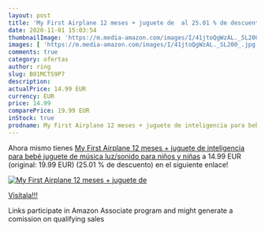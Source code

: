 ```yaml
---
layout: post
title: 'My First Airplane 12 meses + juguete de  al 25.01 % de descuento'
date: 2020-11-01 15:03:54
thumbnailImage: 'https://m.media-amazon.com/images/I/41jtoQgWzAL._SL200_.jpg'
images: [ 'https://m.media-amazon.com/images/I/41jtoQgWzAL._SL200_.jpg' ]
comments: true
category: ofertas
author: ring
slug: B01MCTS9P7
description:
actualPrice: 14.99 EUR
currency: EUR
price: 14.99
comparePrice: 19.99 EUR
inStock: true
prodname: My First Airplane 12 meses + juguete de inteligencia para bebé  juguete de música  luz/sonido para niños y niñas
---
```


Ahora mismo tienes [My First Airplane 12 meses + juguete de inteligencia para bebé  juguete de música  luz/sonido para niños y niñas](https://www.amazon.es/dp/B01MCTS9P7/?tag=tolees-21) a 14.99 EUR (original: 19.99 EUR) (25.01 %  de descuento) en el siguiente enlace!

[![My First Airplane 12 meses + juguete de ](https://m.media-amazon.com/images/I/41jtoQgWzAL._SL200_.jpg)](https://www.amazon.es/dp/B01MCTS9P7/?tag=tolees-21)

[Visítala!!!](https://www.amazon.es/dp/B01MCTS9P7/?tag=tolees-21)

Links participate in Amazon Associate program and might generate a comission on qualifying sales
